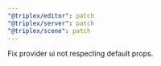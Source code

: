 ```yaml
---
"@triplex/editor": patch
"@triplex/server": patch
"@triplex/scene": patch
---
```


Fix provider ui not respecting default props.
